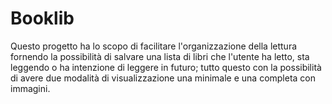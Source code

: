 # Booklib
Questo progetto ha lo scopo di facilitare l'organizzazione della lettura fornendo la possibilità di salvare una lista di libri che l'utente ha letto, sta leggendo o ha intenzione di leggere in futuro; tutto questo con la possibilità di avere due modalità di visualizzazione una minimale e una completa con immagini.
